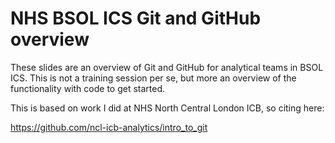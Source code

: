 
<!-- README.md is generated from README.Rmd. Please edit that file -->

# NHS BSOL ICS Git and GitHub overview

These slides are an overview of Git and GitHub for analytical teams in
BSOL ICS. This is not a training session per se, but more an overview of
the functionality with code to get started.

This is based on work I did at NHS North Central London ICB, so citing
here:

<https://github.com/ncl-icb-analytics/intro_to_git>
